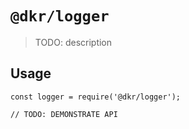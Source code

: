 # `@dkr/logger`

> TODO: description

## Usage

```
const logger = require('@dkr/logger');

// TODO: DEMONSTRATE API
```

